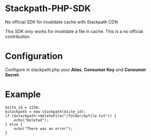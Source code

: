 # Stackpath-PHP-SDK
No official SDK for invalidate cache with Stackpath CDN

This SDK only works for invalidate a file in cache.
This is a no official contribution.

# Configuration

Configure in stackpath.php your **Alias**, **Consumer Key** and **Consumer Secret**.

# Example

```
$site_id = 1234;
$stackpath = new stackpath($site_id);
if ($stackpath->deleteFile("/folder/myfile.txt")) {
	echo("Deleted");
} else {
	echo("There was an error");
}

```
